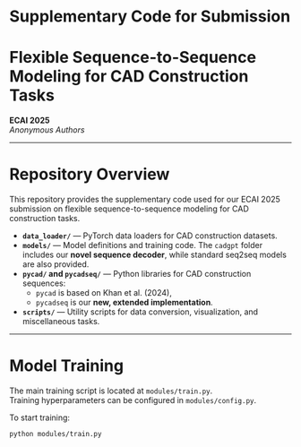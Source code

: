 # Supplementary Code for Submission

# Flexible Sequence-to-Sequence Modeling for CAD Construction Tasks  
**ECAI 2025**  
*Anonymous Authors*

---

# Repository Overview

This repository provides the supplementary code used for our ECAI 2025 submission on flexible sequence-to-sequence modeling for CAD construction tasks.

- **`data_loader/`** — PyTorch data loaders for CAD construction datasets.
- **`models/`** — Model definitions and training code. The `cadgpt` folder includes our **novel sequence decoder**, while standard seq2seq models are also provided.
- **`pycad/` and `pycadseq/`** — Python libraries for CAD construction sequences:
  - `pycad` is based on Khan et al. (2024),
  - `pycadseq` is our **new, extended implementation**.
- **`scripts/`** — Utility scripts for data conversion, visualization, and miscellaneous tasks.

---

# Model Training

The main training script is located at `modules/train.py`.  
Training hyperparameters can be configured in `modules/config.py`.

To start training:

```bash
python modules/train.py
